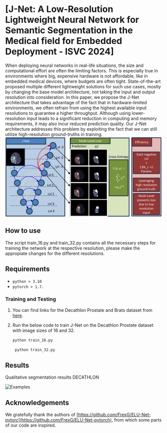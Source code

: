 # [J-Net: A Low-Resolution Lightweight Neural Network for Semantic Segmentation in the  Medical field for Embedded Deployment - ISVC 2024]

When deploying neural networks in real-life situations, the size and computational effort are often the limiting factors. 
This is especially true in environments where big, expensive hardware is not affordable, like in embedded medical devices, where budgets are often tight. 
State-of-the-art proposed multiple different lightweight solutions for such use cases, mostly by changing the base model architecture, not taking the input and output resolution into consideration. 
In this paper, we propose the J-Net architecture that takes advantage of the fact that in hardware-limited environments, we often refrain from using the highest available input resolutions to guarantee a higher throughput. 
Although using lower-resolution input leads to a significant reduction in computing and memory requirements, it may also incur reduced prediction quality. 
Our J-Net architecture addresses this problem by exploiting the fact that we can still utilize high-resolution ground-truths in training. 
![Proposed Model](./images/frame.png)




## How to use

The script train_16.py and train_32.py contains all the necessary steps for training the network at the respective resolution, please make the appropiate changes for the different resolutions.

## Requirements
- `python > 3.10`
- `pytorch > 1.7.`

### Training and Testing

1) You can find links for the Decathlon Prostate and Brats dataset from [here](https://github.com/gaurav104/WSS-CMER/tree/main).


2) Run the below code to train J-Net on the Decathlon Prostate dataset with image sizes of 16 and 32.
    ```bash
    python train_16.py     
    ```
    
   ```bash
    python train_32.py 
    ```

    
## Results
Qualitative segmentation results DECATHLON

![Examples](./images/exam_deca_v1.png)

## Acknowledgements

We gratefully thank the authors of [https://github.com/FrexG/ELU-Net-pytorc](https://github.com/FrexG/ELU-Net-pytorch), from which some parts of our code are inspired.

